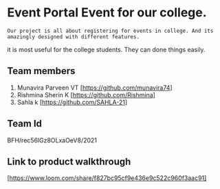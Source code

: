 # Event Portal Event for our college.
    Our project is all about registering for events in college. And its amazingly designed with different features.
it is most useful for the college students. They can done things easily. 
## Team members
1. Munavira Parveen VT [https://github.com/munavira74]
2. Rishmina Sherin K [https://github.com/Rishmina]
3. Sahla k [https://github.com/SAHLA-21]
## Team Id
  BFH/rec56lGz8OLxaOeV8/2021
## Link to product walkthrough
[https://www.loom.com/share/f827bc95cf9e436e9c522c960f3aac91]
